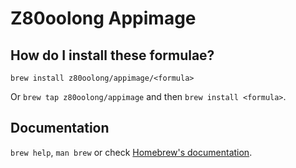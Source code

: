 # Z80oolong Appimage

## How do I install these formulae?

`brew install z80oolong/appimage/<formula>`

Or `brew tap z80oolong/appimage` and then `brew install <formula>`.

## Documentation

`brew help`, `man brew` or check [Homebrew's documentation](https://docs.brew.sh).
